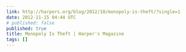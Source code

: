 ```yaml
---
link: http://harpers.org/blog/2012/10/monopoly-is-theft/?single=1
date: 2012-11-15 04:44 UTC
# published: false
published: true
title: Monopoly Is Theft | Harper's Magazine
tags: []
---
```



